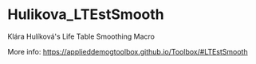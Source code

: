 # Hulikova_LTEstSmooth
Klára Hulíková's Life Table Smoothing Macro

More info: https://applieddemogtoolbox.github.io/Toolbox/#LTEstSmooth
